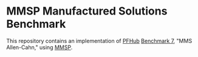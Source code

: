 # MMSP Manufactured Solutions Benchmark

This repository contains an implementation of [PFHub][_pfh] [Benchmark 7][_bm7], "MMS
Allen-Cahn," using [MMSP][mmsp].

<!--References-->

[_pfh]: https://pages.nist.gov/pfhub
[_bm7]: https://pages.nist.gov/pfhub/benchmarks/benchmark7.ipynb/
[mmsp]: https://github.com/mesoscale/mmsp
